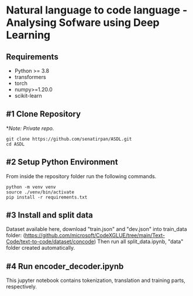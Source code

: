 # Natural language to code language - Analysing Sofware using Deep Learning


## Requirements

- Python >= 3.8
- transformers
- torch
- numpy>=1.20.0
- scikit-learn


## #1 Clone Repository

\*_Note: Private repo._

```{bash}
git clone https://github.com/senatirpan/ASDL.git
cd ASDL
```

## #2 Setup Python Environment

From inside the repository folder run the following commands.

```{python}
python -m venv venv
source ./venv/bin/activate
pip install -r requirements.txt
```

## #3 Install and split data

Dataset available here, download "train.json" and "dev.json" into train_data folder: (https://github.com/microsoft/CodeXGLUE/tree/main/Text-Code/text-to-code/dataset/concode)
Then run all split_data.ipynb, "data" folder created automatically.

## #4 Run encoder_decoder.ipynb

This jupyter notebook contains tokenization, translation and training parts, respectively.

